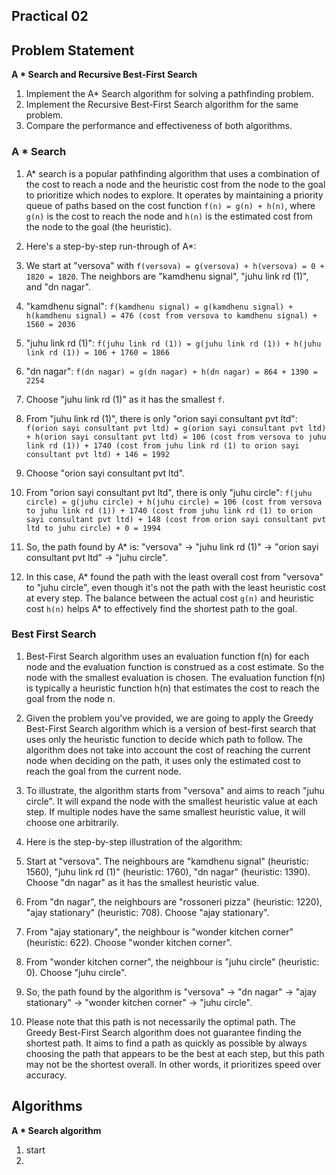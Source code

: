 ## Practical 02

## Problem Statement

**A * Search and Recursive Best-First Search**

1. Implement the A* Search algorithm for solving a pathfinding problem.
2. Implement the Recursive Best-First Search algorithm for the same problem.
3. Compare the performance and effectiveness of both algorithms.


### A * Search

1. A* search is a popular pathfinding algorithm that uses a combination of the cost to reach a node and the heuristic cost from the node to the goal to prioritize which nodes to explore. It operates by maintaining a priority queue of paths based on the cost function `f(n) = g(n) + h(n)`, where `g(n)` is the cost to reach the node and `h(n)` is the estimated cost from the node to the goal (the heuristic).

2. Here's a step-by-step run-through of A*:

3. We start at "versova" with `f(versova) = g(versova) + h(versova) = 0 + 1820 = 1820`. The neighbors are "kamdhenu signal", "juhu link rd (1)", and "dn nagar".

4. "kamdhenu signal": `f(kamdhenu signal) = g(kamdhenu signal) + h(kamdhenu signal) = 476 (cost from versova to kamdhenu signal) + 1560 = 2036`

5. "juhu link rd (1)": `f(juhu link rd (1)) = g(juhu link rd (1)) + h(juhu link rd (1)) = 106 + 1760 = 1866`

6. "dn nagar": `f(dn nagar) = g(dn nagar) + h(dn nagar) = 864 + 1390 = 2254`

7. Choose "juhu link rd (1)" as it has the smallest `f`.

8. From "juhu link rd (1)", there is only "orion sayi consultant pvt ltd": `f(orion sayi consultant pvt ltd) = g(orion sayi consultant pvt ltd) + h(orion sayi consultant pvt ltd) = 106 (cost from versova to juhu link rd (1)) + 1740 (cost from juhu link rd (1) to orion sayi consultant pvt ltd) + 146 = 1992`

9. Choose "orion sayi consultant pvt ltd".

10. From "orion sayi consultant pvt ltd", there is only "juhu circle": `f(juhu circle) = g(juhu circle) + h(juhu circle) = 106 (cost from versova to juhu link rd (1)) + 1740 (cost from juhu link rd (1) to orion sayi consultant pvt ltd) + 148 (cost from orion sayi consultant pvt ltd to juhu circle) + 0 = 1994`

11. So, the path found by A* is: "versova" -> "juhu link rd (1)" -> "orion sayi consultant pvt ltd" -> "juhu circle".

12. In this case, A* found the path with the least overall cost from "versova" to "juhu circle", even though it's not the path with the least heuristic cost at every step. The balance between the actual cost `g(n)` and heuristic cost `h(n)` helps A* to effectively find the shortest path to the goal.


### Best First Search

1. Best-First Search algorithm uses an evaluation function f(n) for each node and the evaluation function is construed as a cost estimate. So the node with the smallest evaluation is chosen. The evaluation function f(n) is typically a heuristic function h(n) that estimates the cost to reach the goal from the node n.

2. Given the problem you've provided, we are going to apply the Greedy Best-First Search algorithm which is a version of best-first search that uses only the heuristic function to decide which path to follow. The algorithm does not take into account the cost of reaching the current node when deciding on the path, it uses only the estimated cost to reach the goal from the current node.

3. To illustrate, the algorithm starts from "versova" and aims to reach "juhu circle". It will expand the node with the smallest heuristic value at each step. If multiple nodes have the same smallest heuristic value, it will choose one arbitrarily.

4. Here is the step-by-step illustration of the algorithm:

5. Start at "versova". The neighbours are "kamdhenu signal" (heuristic: 1560), "juhu link rd (1)" (heuristic: 1760), "dn nagar" (heuristic: 1390). Choose "dn nagar" as it has the smallest heuristic value.

6. From "dn nagar", the neighbours are "rossoneri pizza" (heuristic: 1220), "ajay stationary" (heuristic: 708). Choose "ajay stationary".

7. From "ajay stationary", the neighbour is "wonder kitchen corner" (heuristic: 622). Choose "wonder kitchen corner".

8. From "wonder kitchen corner", the neighbour is "juhu circle" (heuristic: 0). Choose "juhu circle".

9. So, the path found by the algorithm is "versova" -> "dn nagar" -> "ajay stationary" -> "wonder kitchen corner" -> "juhu circle".

10. Please note that this path is not necessarily the optimal path. The Greedy Best-First Search algorithm does not guarantee finding the shortest path. It aims to find a path as quickly as possible by always choosing the path that appears to be the best at each step, but this path may not be the shortest overall. In other words, it prioritizes speed over accuracy.


## Algorithms

**A * Search algorithm**

1. start
2. 